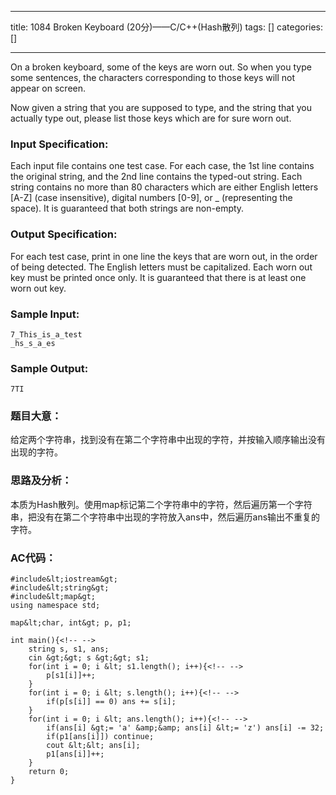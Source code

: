 
--- 
title:  1084 Broken Keyboard (20分)——C/C++(Hash散列) 
tags: []
categories: [] 

---
On a broken keyboard, some of the keys are worn out. So when you type some sentences, the characters corresponding to those keys will not appear on screen.

Now given a string that you are supposed to type, and the string that you actually type out, please list those keys which are for sure worn out.

### Input Specification:

Each input file contains one test case. For each case, the 1st line contains the original string, and the 2nd line contains the typed-out string. Each string contains no more than 80 characters which are either English letters [A-Z] (case insensitive), digital numbers [0-9], or _ (representing the space). It is guaranteed that both strings are non-empty.

### Output Specification:

For each test case, print in one line the keys that are worn out, in the order of being detected. The English letters must be capitalized. Each worn out key must be printed once only. It is guaranteed that there is at least one worn out key.

### Sample Input:

```
7_This_is_a_test
_hs_s_a_es

```

### Sample Output:

```
7TI

```

### 题目大意：

给定两个字符串，找到没有在第二个字符串中出现的字符，并按输入顺序输出没有出现的字符。

### 思路及分析：

本质为Hash散列。使用map标记第二个字符串中的字符，然后遍历第一个字符串，把没有在第二个字符串中出现的字符放入ans中，然后遍历ans输出不重复的字符。

### AC代码：

```
#include&lt;iostream&gt;
#include&lt;string&gt;
#include&lt;map&gt;
using namespace std;

map&lt;char, int&gt; p, p1;

int main(){<!-- -->
	string s, s1, ans;
	cin &gt;&gt; s &gt;&gt; s1;
	for(int i = 0; i &lt; s1.length(); i++){<!-- -->
		p[s1[i]]++;
	}
	for(int i = 0; i &lt; s.length(); i++){<!-- -->
		if(p[s[i]] == 0) ans += s[i];
	}
	for(int i = 0; i &lt; ans.length(); i++){<!-- -->
		if(ans[i] &gt;= 'a' &amp;&amp; ans[i] &lt;= 'z') ans[i] -= 32;
		if(p1[ans[i]]) continue;
		cout &lt;&lt; ans[i];
		p1[ans[i]]++;
	}
	return 0;
}

```
